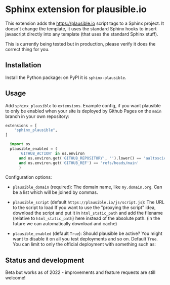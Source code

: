 # Sphinx extension for plausible.io

This extension adds the <https://plausible.io> script tags to a Sphinx
project.  It doesn't change the template, it uses the standard Sphinx
hooks to insert javascript directly into any template (that uses the
standard Sphinx stuff).

This is currently being tested but in production, please verify it
does the correct thing for you.



## Installation

Install the Python package: on PyPI it is `sphinx-plausible`.



## Usage

Add `sphinx_plausible` to `extensions`.  Example config, if you want
plausible to only be enabled when your site is deployed by Github
Pages on the `main` branch in your own repository:

```python
extensions = [
    "sphinx_plausible",
]

  import os
  plausible_enabled = (
      'GITHUB_ACTION' in os.environ
      and os.environ.get('GITHUB_REPOSITORY', '').lower() == 'aaltoscicomp/scicomp-docs'
      and os.environ.get('GITHUB_REF') == 'refs/heads/main'
	  )
```

Configuration options:
* `plausible_domain` (required): The domain name, like
  `my.domain.org`.  Can be a list which will be joined by commas.

* `plausible_script` (default `https://plausible.io/js/script.js`):
  The URL to the script to load If you want to use the "proxying the
  script" idea, download the script and put it in `html_static_path`
  and add the filename (relative to `html_static_path`) here instead
  of the absolute path.  (in the future we can automatically download
  and cache)

* `plausible_enabled` (default `True`): Should plausible be active?
  You might want to disable it on all you test deployments and so on.
  Default `True`.  You can limit to only the official deployment with
  something such as:


## Status and development

Beta but works as of 2022 - improvements and feature requests are
still welcome!
